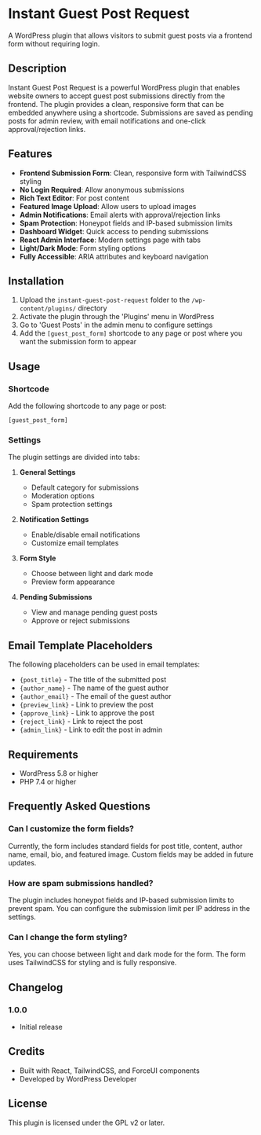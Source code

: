 # Instant Guest Post Request

A WordPress plugin that allows visitors to submit guest posts via a frontend form without requiring login.

## Description

Instant Guest Post Request is a powerful WordPress plugin that enables website owners to accept guest post submissions directly from the frontend. The plugin provides a clean, responsive form that can be embedded anywhere using a shortcode. Submissions are saved as pending posts for admin review, with email notifications and one-click approval/rejection links.

## Features

- **Frontend Submission Form**: Clean, responsive form with TailwindCSS styling
- **No Login Required**: Allow anonymous submissions
- **Rich Text Editor**: For post content
- **Featured Image Upload**: Allow users to upload images
- **Admin Notifications**: Email alerts with approval/rejection links
- **Spam Protection**: Honeypot fields and IP-based submission limits
- **Dashboard Widget**: Quick access to pending submissions
- **React Admin Interface**: Modern settings page with tabs
- **Light/Dark Mode**: Form styling options
- **Fully Accessible**: ARIA attributes and keyboard navigation

## Installation

1. Upload the `instant-guest-post-request` folder to the `/wp-content/plugins/` directory
2. Activate the plugin through the 'Plugins' menu in WordPress
3. Go to 'Guest Posts' in the admin menu to configure settings
4. Add the `[guest_post_form]` shortcode to any page or post where you want the submission form to appear

## Usage

### Shortcode

Add the following shortcode to any page or post:

```
[guest_post_form]
```

### Settings

The plugin settings are divided into tabs:

1. **General Settings**
   - Default category for submissions
   - Moderation options
   - Spam protection settings

2. **Notification Settings**
   - Enable/disable email notifications
   - Customize email templates

3. **Form Style**
   - Choose between light and dark mode
   - Preview form appearance

4. **Pending Submissions**
   - View and manage pending guest posts
   - Approve or reject submissions

## Email Template Placeholders

The following placeholders can be used in email templates:

- `{post_title}` - The title of the submitted post
- `{author_name}` - The name of the guest author
- `{author_email}` - The email of the guest author
- `{preview_link}` - Link to preview the post
- `{approve_link}` - Link to approve the post
- `{reject_link}` - Link to reject the post
- `{admin_link}` - Link to edit the post in admin

## Requirements

- WordPress 5.8 or higher
- PHP 7.4 or higher

## Frequently Asked Questions

### Can I customize the form fields?

Currently, the form includes standard fields for post title, content, author name, email, bio, and featured image. Custom fields may be added in future updates.

### How are spam submissions handled?

The plugin includes honeypot fields and IP-based submission limits to prevent spam. You can configure the submission limit per IP address in the settings.

### Can I change the form styling?

Yes, you can choose between light and dark mode for the form. The form uses TailwindCSS for styling and is fully responsive.

## Changelog

### 1.0.0
- Initial release

## Credits

- Built with React, TailwindCSS, and ForceUI components
- Developed by WordPress Developer

## License

This plugin is licensed under the GPL v2 or later.